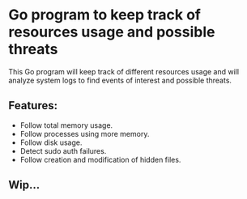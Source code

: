 # Go program to keep track of resources usage and possible threats

This Go program will keep track of different resources usage and will
analyze system logs to find events of interest and possible threats.

## Features:

* Follow total memory usage.
* Follow processes using more memory.
* Follow disk usage.
* Detect sudo auth failures.
* Follow creation and modification of hidden files.

## Wip...
